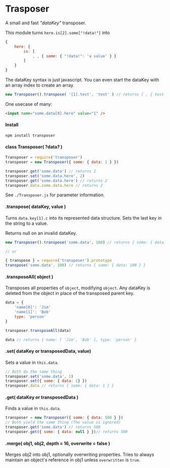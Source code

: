 # Trasposer
A small and fast *"dataKey"* transposer.

This module turns `here.is[2].some["!data!"]` into
```js
{
    here: {
        is: [
            , , { some: { "!data!": 'a value' } }
        ]
    }
}
```

The dataKey syntax is just javascript.
You can even start the dataKey with an array index to create an array.
```js
new Transposer().transpose( '[1].test', 'test' ) // returns [ , { test: 'test' } ]
```

One usecase of many:
```html
<input name="some.data[0].here" value="1" />
```

#### Install
`npm install transposer`

#### class Transposer( ?data? )
```js
Transposer = require('transposer')
transposer = new Transposer({ some: { data: 1 } })

transposer.get('some.data') // returns 1
transposer.set('some.data.here', 2)
transposer.get('some.data.here') // returns 2
transposer.data.some.data.here // returns 2
```

See `./Transposer.js` for parameter information.

#### .transpose( dataKey, value )
Turns `data.key[1].c` into its represented data structure.
Sets the last key in the string to a value.

Returns null on an invalid dataKey.

```js
new Transposer().transpose('some.data', 100) // returns { some: { data: 100 } }

// or

{ transpose } = require('transposer').prototype
transpose('some.data', 100) // returns { some: { data: 100 } }
```

#### .transposeAll( object )
Transposes all properties of `object`, modifying `object`.
Any dataKey is deleted from the object in place of the transposed parent key.

```js
data = {
    'name[0]': 'Jim'
    'name[1]': 'Bob'
    type: 'person'
}

transposer.transposeAll(data)

data // returns { name: [ 'Jim', 'Bob' ], type: 'person' }
```

#### .set( dataKey or transposedData, value)
Sets a value in `this.data`.

```js
// Both do the same thing
transposer.set('some.data', 1)
transposer.set({ some: { data: 1} })
transposer.data // returns { some: { data: 1 } }
```

#### .get( dataKey or transposedData )
Finds a value in `this.data`.

```js
transposer = new Transposer({ some: { data: 500 } })
// Both yield the same thing (The value is ignored)
transposer.get('some.data') // returns 500
transposer.get({ some: { data: null } })// returns 500
```

#### .merge( obj1, obj2, depth = 16, overwrite = false )
Merges obj2 into obj1, optionally overwriting properties.
Tries to always maintain an object's reference in obj1 unless `overwritten` is `true`.
